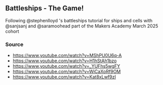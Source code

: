 ## Battleships - The Game!

Following @stephenlloyd 's battleships tutorial for ships and cells
with @sanjsanj and @saramoohead part of the Makers Academy March 2025 cohort

### Source
- https://www.youtube.com/watch?v=MShPU0U6q-A
- https://www.youtube.com/watch?v=H1hStAh1bzo
- https://www.youtube.com/watch?v=_YUFhs5wgFY
- https://www.youtube.com/watch?v=WiCaXoRf9OM
- https://www.youtube.com/watch?v=Kat8xLwf9zI

